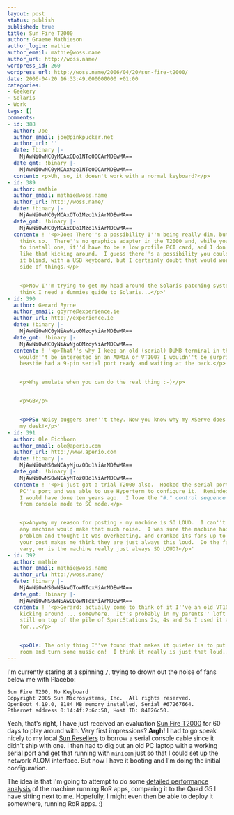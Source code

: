 ```yaml
---
layout: post
status: publish
published: true
title: Sun Fire T2000
author: Graeme Mathieson
author_login: mathie
author_email: mathie@woss.name
author_url: http://woss.name/
wordpress_id: 260
wordpress_url: http://woss.name/2006/04/20/sun-fire-t2000/
date: 2006-04-20 16:33:49.000000000 +01:00
categories:
- Geekery
- Solaris
- Work
tags: []
comments:
- id: 388
  author: Joe
  author_email: joe@pinkpucker.net
  author_url: ''
  date: !binary |-
    MjAwNi0wNC0yMCAxODo1NTo0OCArMDEwMA==
  date_gmt: !binary |-
    MjAwNi0wNC0yMCAxNzo1NTo0OCArMDEwMA==
  content: <p>Uh, so, it doesn't work with a normal keyboard?</p>
- id: 389
  author: mathie
  author_email: mathie@woss.name
  author_url: http://woss.name/
  date: !binary |-
    MjAwNi0wNC0yMCAxOTo1Mzo1NiArMDEwMA==
  date_gmt: !binary |-
    MjAwNi0wNC0yMCAxODo1Mzo1NiArMDEwMA==
  content: ! '<p>Joe: There''s a possibility I''m being really dim, but no, I don''t
    think so.  There''s no graphics adapter in the T2000 and, while you might be able
    to install one, it''d have to be a low profile PCI card, and I don''t have anything
    like that kicking around.  I guess there''s a possibility you could interact with
    it blind, with a USB keyboard, but I certainly doubt that would work for the SC
    side of things.</p>


    <p>Now I''m trying to get my head around the Solaris patching system.  Oww.  I
    think I need a dummies guide to Solaris...</p>'
- id: 390
  author: Gerard Byrne
  author_email: gbyrne@experience.ie
  author_url: http://experience.ie
  date: !binary |-
    MjAwNi0wNC0yNiAwNzo0MzoyNiArMDEwMA==
  date_gmt: !binary |-
    MjAwNi0wNC0yNiAwNjo0MzoyNiArMDEwMA==
  content: ! '<p>That''s why I keep an old (serial) DUMB terminal in the attic. You
    wouldn''t be interested in an ADM3A or VT100? I wouldn''t be surprised if that
    beastie had a 9-pin serial port ready and waiting at the back.</p>


    <p>Why emulate when you can do the real thing :-)</p>


    <p>GB</p>


    <p>PS: Noisy buggers aren''t they. Now you know why my XServe does not live beside
    my desk!</p>'
- id: 391
  author: Ole Eichhorn
  author_email: ole@aperio.com
  author_url: http://www.aperio.com
  date: !binary |-
    MjAwNi0wNS0wNCAyMjozODo1NiArMDEwMA==
  date_gmt: !binary |-
    MjAwNi0wNS0wNCAyMTozODo1NiArMDEwMA==
  content: ! '<p>I just got a trial T2000 also.  Hooked the serial port to a nearby
    PC''s port and was able to use Hyperterm to configure it.  Reminded me of something
    I would have done ten years ago.  I love the "#." control sequence to go back
    from console mode to SC mode.</p>


    <p>Anyway my reason for posting - my machine is SO LOUD.  I can''t even believe
    any machine would make that much noise.  I was sure the machine had a hardware
    problem and thought it was overheating, and cranked its fans up to max to compensate.  Reading
    your post makes me think they are just always this loud.  Do the fans'' speeds
    vary, or is the machine really just always SO LOUD?</p>'
- id: 392
  author: mathie
  author_email: mathie@woss.name
  author_url: http://woss.name/
  date: !binary |-
    MjAwNi0wNS0wNSAwOTowNToxMiArMDEwMA==
  date_gmt: !binary |-
    MjAwNi0wNS0wNSAwODowNToxMiArMDEwMA==
  content: ! '<p>Gerard: actually come to think of it I''ve an old VT100 terminal
    kicking around ... somewhere.  It''s probably in my parents'' loft these days,
    still on top of the pile of SparcStations 2s, 4s and 5s I used it as a console
    for...</p>


    <p>Ole: The only thing I''ve found that makes it quieter is to put it in another
    room and turn some music on!  I think it really is just that loud...</p>'
---
```

I'm currently staring at a spinning `/`, trying to drown out the noise of fans below me with Placebo:

    Sun Fire T200, No Keyboard
    Copyright 2005 Sun Microsystems, Inc.  All rights reserved.
    OpenBoot 4.19.0, 8184 MB memory installed, Serial #67267664.
    Ethernet address 0:14:4f:2:6c:50, Host ID: 84026c50.

Yeah, that's right, I have just received an evaluation [Sun Fire T2000](http://www.sun.com/servers/coolthreads/t2000/test/overview_a.jsp?name=A) for 60 days to play around with.  Very first impressions?  **Argh!** I had to go speak nicely to my local [Sun Resellers](http://www.accesscomputing.co.uk/) to borrow a serial console cable since it didn't ship with one.  I then had to dig out an old PC laptop with a working serial port and get that running with `minicom` just so that I could set up the network ALOM interface.  But now I have it booting and I'm doing the initial configuration.

The idea is that I'm going to attempt to do some [detailed performance analysis](http://blogs.sun.com/roller/page/jonathan/20060221) of the machine running RoR apps, comparing it to the Quad G5 I have sitting next to me.  Hopefully, I might even then be able to deploy it somewhere, running RoR apps. :)

